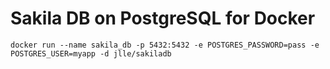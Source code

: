 # Sakila DB on PostgreSQL for Docker

```shell
docker run --name sakila_db -p 5432:5432 -e POSTGRES_PASSWORD=pass -e POSTGRES_USER=myapp -d jlle/sakiladb
```

